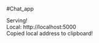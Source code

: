 #Chat_app

Serving!                             
    Local:  http://localhost:5000        
    Copied local address to clipboard!  